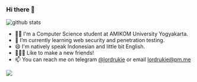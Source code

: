### Hi there 👋

![github stats](https://github-readme-stats.vercel.app/api?username=lordrukie&show_icons=true)

- 👨‍🎓 I'm a Computer Science student at AMIKOM University Yogyakarta.
- 🌱 I’m currently learning web security and penetration testing.
- 😄 I'm natively speak Indonesian and little bit English.
- 🧑‍🤝‍🧑 Like to make a new friends!
- 📫 You can reach me on telegram [@lordrukie](https://t.me/lordrukie) or email lordrukie@pm.me

<img src="https://github-readme-stats.vercel.app/api/top-langs/?username=lordrukie&theme=graywhite">
